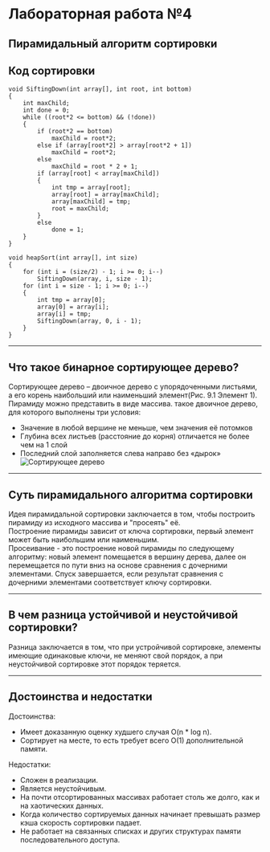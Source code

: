 # Лабораторная работа №4
## Пирамидальный алгоритм сортировки
## Код сортировки
~~~ 
void SiftingDown(int array[], int root, int bottom)
{
    int maxChild;
    int done = 0;
    while ((root*2 <= bottom) && (!done))
    {
        if (root*2 == bottom)
            maxChild = root*2;
        else if (array[root*2] > array[root*2 + 1])
            maxChild = root*2;
        else
            maxChild = root * 2 + 1;
        if (array[root] < array[maxChild])
        {
            int tmp = array[root];
            array[root] = array[maxChild];
            array[maxChild] = tmp;
            root = maxChild;
        }
        else
            done = 1;
    }
}

void heapSort(int array[], int size)
{
    for (int i = (size/2) - 1; i >= 0; i--)
        SiftingDown(array, i, size - 1);
    for (int i = size - 1; i >= 0; i--)
    {
        int tmp = array[0];
        array[0] = array[i];
        array[i] = tmp;
        SiftingDown(array, 0, i - 1);
    }
}
~~~
---
## Что такое бинарное сортирующее дерево?
Сортирующее дерево – двоичное дерево с упорядоченными листьями, а его корень наибольший или наименьший элемент(Рис. 9.1 Элемент 1). Пирамиду можно представить в виде массива. 
такое двоичное дерево, для которого выполнены три условия:
- Значение в любой вершине не меньше, чем значения её потомков
- Глубина всех листьев (расстояние до корня) отличается не более чем на 1 слой
- Последний слой заполняется слева направо без «дырок»
![Сортирующее дерево](/SortTree.png)
---
## Суть пирамидального алгоритма сортировки
Идея пирамидальной сортировки заключается в том, чтобы построить пирамиду из исходного массива и "просеять" её.  
Построение пирамиды зависит от ключа сортировки, первый элемент может быть наибольшим или наименьшим.  
Просеивание - это построение новой пирамиды по следующему алгоритму: новый элемент помещается в вершину дерева, далее он перемещается по пути вниз на основе сравнения с дочерними элементами. Спуск завершается, если результат сравнения с дочерними элементами соответствует ключу сортировки.


---
## В чем разница устойчивой и неустойчивой сортировки?
Разница заключается в том, что при устройчивой сортировке, элементы имеющие одинаковые ключи, не меняют свой порядок, а при неустойчивой сортировке этот порядок теряется.


---
## Достоинства и недостатки
Достоинства:
- Имеет доказанную оценку худшего случая O(n * log n).
- Сортирует на месте, то есть требует всего O(1) дополнительной памяти.

Недостатки:
- Сложен в реализации.
- Является неустойчивым.
- На почти отсортированных массивах работает столь же долго, как и на хаотических данных.
- Ко­гда ко­ли­че­ство сор­ти­руе­мых дан­ных на­чи­на­ет пре­вы­шать раз­мер кэ­ша ско­рость сор­ти­ров­ки па­да­ет.
- Не работает на связанных списках и других структурах памяти последовательного доступа.



